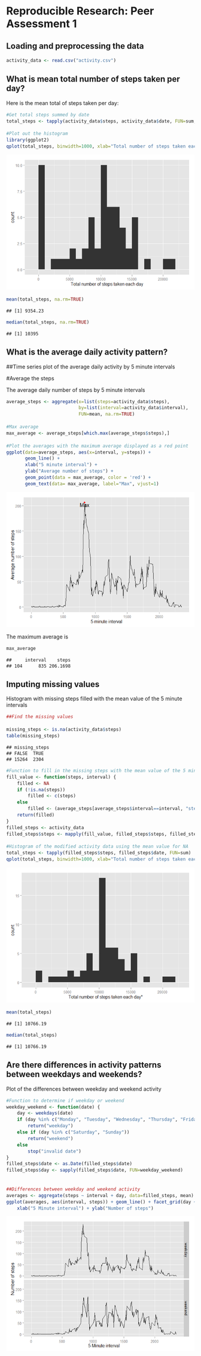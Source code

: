 # Reproducible Research: Peer Assessment 1


## Loading and preprocessing the data

```r
activity_data <- read.csv("activity.csv")
```


## What is mean total number of steps taken per day?

Here is the mean  total of steps taken per day:


```r
#Get total steps summed by date
total_steps <- tapply(activity_data$steps, activity_data$date, FUN=sum, na.rm=TRUE)

#Plot out the histogram
library(ggplot2)
qplot(total_steps, binwidth=1000, xlab="Total number of steps taken each day")
```

![](./PA1_template_files/figure-html/unnamed-chunk-2-1.png) 

```r
mean(total_steps, na.rm=TRUE)
```

```
## [1] 9354.23
```

```r
median(total_steps, na.rm=TRUE)
```

```
## [1] 10395
```

## What is the average daily activity pattern?

##Time series plot of the average daily activity by 5 minute intervals

#Average the steps

The average daily number of steps by 5 minute intervals


```r
average_steps <- aggregate(x=list(steps=activity_data$steps), 
                           by=list(interval=activity_data$interval),
                           FUN=mean, na.rm=TRUE)

#Max average
max_average <- average_steps[which.max(average_steps$steps),]

#Plot the averages with the maximum average displayed as a red point						   
ggplot(data=average_steps, aes(x=interval, y=steps)) +
       geom_line() +
	   xlab("5 minute interval") +
       ylab("Average number of steps") +
	   geom_point(data = max_average, color = 'red') +
	   geom_text(data= max_average, label="Max", vjust=1) 
```

![](./PA1_template_files/figure-html/unnamed-chunk-3-1.png) 

The maximum average is

```r
max_average
```

```
##     interval    steps
## 104      835 206.1698
```

## Imputing missing values

Histogram with missing steps filled with the mean value of the 5 minute intervals



```r
##Find the missing values

missing_steps <- is.na(activity_data$steps)
table(missing_steps)
```

```
## missing_steps
## FALSE  TRUE 
## 15264  2304
```

```r
#Function to fill in the missing steps with the mean value of the 5 minute intervals
fill_value <- function(steps, interval) {
    filled <- NA
    if (!is.na(steps))
        filled <- c(steps)
    else
        filled <- (average_steps[average_steps$interval==interval, "steps"])
    return(filled)
}
filled_steps <- activity_data
filled_steps$steps <- mapply(fill_value, filled_steps$steps, filled_steps$interval)

#Histogram of the modified activity data using the mean value for NA
total_steps <- tapply(filled_steps$steps, filled_steps$date, FUN=sum)
qplot(total_steps, binwidth=1000, xlab="Total number of steps taken each day*")
```

![](./PA1_template_files/figure-html/unnamed-chunk-5-1.png) 

```r
mean(total_steps)
```

```
## [1] 10766.19
```

```r
median(total_steps)
```

```
## [1] 10766.19
```


## Are there differences in activity patterns between weekdays and weekends?

Plot of the differences between weekday and weekend activity


```r
#Function to determine if weekday or weekend
weekday_weekend <- function(date) {
    day <- weekdays(date)
    if (day %in% c("Monday", "Tuesday", "Wednesday", "Thursday", "Friday"))
        return("weekday")
    else if (day %in% c("Saturday", "Sunday"))
        return("weekend")
    else
        stop("invalid date")
}
filled_steps$date <- as.Date(filled_steps$date)
filled_steps$day <- sapply(filled_steps$date, FUN=weekday_weekend)


##Differences between weekday and weekend activity
averages <- aggregate(steps ~ interval + day, data=filled_steps, mean)
ggplot(averages, aes(interval, steps)) + geom_line() + facet_grid(day ~ .) +
    xlab("5 Minute interval") + ylab("Number of steps")
```

![](./PA1_template_files/figure-html/unnamed-chunk-6-1.png) 
